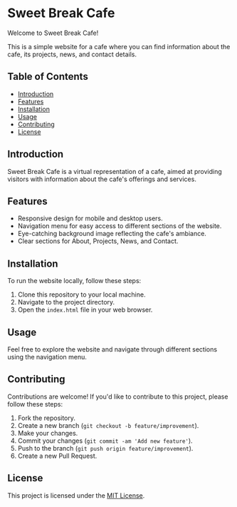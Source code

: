 # Sweet Break Cafe

Welcome to Sweet Break Cafe! 

This is a simple website for a cafe where you can find information about the cafe, its projects, news, and contact details.

## Table of Contents
- [Introduction](#introduction)
- [Features](#features)
- [Installation](#installation)
- [Usage](#usage)
- [Contributing](#contributing)
- [License](#license)

## Introduction
Sweet Break Cafe is a virtual representation of a cafe, aimed at providing visitors with information about the cafe's offerings and services.

## Features
- Responsive design for mobile and desktop users.
- Navigation menu for easy access to different sections of the website.
- Eye-catching background image reflecting the cafe's ambiance.
- Clear sections for About, Projects, News, and Contact.

## Installation
To run the website locally, follow these steps:
1. Clone this repository to your local machine.
2. Navigate to the project directory.
3. Open the `index.html` file in your web browser.

## Usage
Feel free to explore the website and navigate through different sections using the navigation menu.

## Contributing
Contributions are welcome! If you'd like to contribute to this project, please follow these steps:
1. Fork the repository.
2. Create a new branch (`git checkout -b feature/improvement`).
3. Make your changes.
4. Commit your changes (`git commit -am 'Add new feature'`).
5. Push to the branch (`git push origin feature/improvement`).
6. Create a new Pull Request.

## License
This project is licensed under the [MIT License](LICENSE).
